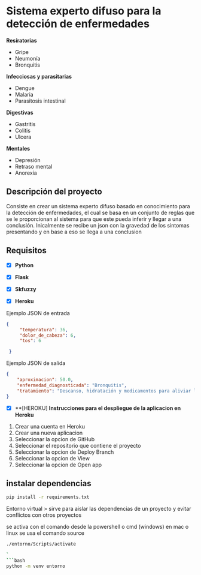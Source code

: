 # Sistema experto difuso para la detección de enfermedades 

**Resíratorias** 
- Gripe
- Neumonía
- Bronquitis

**Infecciosas y parasitarias**
- Dengue
- Malaria
- Parasitosis intestinal

**Digestivas**
- Gastritis
- Colitis
- Ulcera

**Mentales**
- Depresión
- Retraso mental
- Anorexia

## Descripción del proyecto

Consiste en crear un sistema experto difuso basado en conocimiento para la detección de enfermedades, el cual se basa en un conjunto de reglas que se le proporcionan al sistema para que este pueda inferir y llegar a una conclusión. Inicalmente se recibe un json con la gravedad de los sintomas presentando y en base a eso se llega a una conclusion 

## Requisitos

- [x] **Python**
- [x] **Flask**
- [x] **Skfuzzy**
- [x] **Heroku**


Ejemplo JSON de entrada

```json
{
     "temperatura": 36,
     "dolor_de_cabeza": 6,
     "tos": 6

 }
```

Ejemplo JSON de salida

```json
{
    "aproximacion": 50.0,
    "enfermedad_diagnosticada": "Bronquitis",
    "tratamiento": "Descanso, hidratación y medicamentos para aliviar los síntomas, puede requerir antibióticos"
}
```

- [x] **[HEROKU]
**Instrucciones para el despliegue de la aplicacion en Heroku**

1. Crear una cuenta en Heroku
2. Crear una nueva aplicacion
3. Seleccionar la opcion de GitHub
4. Seleccionar el repositorio que contiene el proyecto
5. Seleccionar la opcion de Deploy Branch
6. Seleccionar la opcion de View
7. Seleccionar la opcion de Open app


## instalar dependencias

```bash
pip install -r requirements.txt
```

Entorno virtual > sirve para aislar las dependencias de un proyecto y evitar conflictos con otros proyectos

se activa con el comando desde la powershell o cmd (windows) en mac o linux se usa el comando source

```bash
./entorno/Scripts/activate
```
```bash
`
```bash
python -m venv entorno
```
